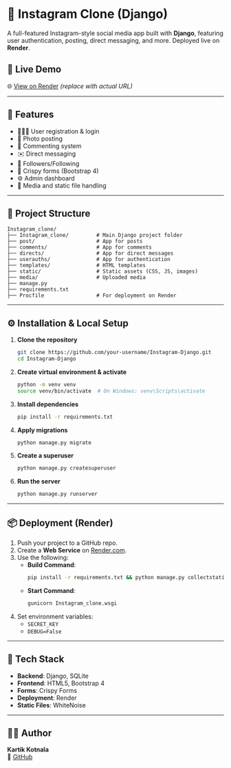 # 📸 Instagram Clone (Django)

A full-featured Instagram-style social media app built with **Django**, featuring user authentication, posting, direct messaging, and more. Deployed live on **Render**.

## 🔗 Live Demo

🌐 [View on Render](https://your-app-name.onrender.com) *(replace with actual URL)*

---

## 🚀 Features

- 🧑‍🤝‍🧑 User registration & login
- 📸 Photo posting
- 💬 Commenting system
- ✉️ Direct messaging
- 👥 Followers/Following
- 🧠 Crispy forms (Bootstrap 4)
- ⚙️ Admin dashboard
- 📁 Media and static file handling

---

## 📁 Project Structure

```
Instagram_clone/
├── Instagram_clone/         # Main Django project folder
├── post/                    # App for posts
├── comments/                # App for comments
├── directs/                 # App for direct messages
├── userauths/               # App for authentication
├── templates/               # HTML templates
├── static/                  # Static assets (CSS, JS, images)
├── media/                   # Uploaded media
├── manage.py
├── requirements.txt
├── Procfile                 # For deployment on Render
```

---

## ⚙️ Installation & Local Setup

1. **Clone the repository**  
   ```bash
   git clone https://github.com/your-username/Instagram-Django.git
   cd Instagram-Django
   ```

2. **Create virtual environment & activate**
   ```bash
   python -m venv venv
   source venv/bin/activate  # On Windows: venv\Scripts\activate
   ```

3. **Install dependencies**
   ```bash
   pip install -r requirements.txt
   ```

4. **Apply migrations**
   ```bash
   python manage.py migrate
   ```

5. **Create a superuser**
   ```bash
   python manage.py createsuperuser
   ```

6. **Run the server**
   ```bash
   python manage.py runserver
   ```

---

## 📦 Deployment (Render)

1. Push your project to a GitHub repo.
2. Create a **Web Service** on [Render.com](https://render.com).
3. Use the following:
   - **Build Command**:
     ```bash
     pip install -r requirements.txt && python manage.py collectstatic --noinput && python manage.py migrate
     ```
   - **Start Command**:
     ```bash
     gunicorn Instagram_clone.wsgi
     ```
4. Set environment variables:
   - `SECRET_KEY`
   - `DEBUG=False`

---

## 🧪 Tech Stack

- **Backend**: Django, SQLite
- **Frontend**: HTML5, Bootstrap 4
- **Forms**: Crispy Forms
- **Deployment**: Render
- **Static Files**: WhiteNoise

---

## 🙋‍♂️ Author

**Kartik Kotnala**  
🔗 [GitHub](https://github.com/KartikKotnala20)
